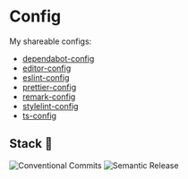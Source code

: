 # Config

My shareable configs:

- [dependabot-config](./packages/dependabot-config/README.md)
- [editor-config](./packages/editor-config/README.md)
- [eslint-config](./packages/eslint-config/README.md)
- [prettier-config](./packages/prettier-config/README.md)
- [remark-config](./packages/remark-config/README.md)
- [stylelint-config](./packages/stylelint-config/README.md)
- [ts-config](./packages/ts-config/README.md)

<!--
- [postcss-config]()
 -->

## Stack 🧰

![Conventional Commits](https://img.shields.io/badge/conventional%20commits-%23FE5196.svg?style=for-the-badge&logo=conventionalcommits&logoColor=white)
![Semantic Release](https://img.shields.io/badge/semantic%20release-%23494949.svg?style=for-the-badge&logo=semanticrelease)
